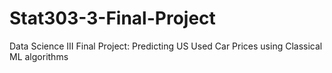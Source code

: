 # Stat303-3-Final-Project
Data Science III Final Project: Predicting US Used Car Prices using Classical ML algorithms
